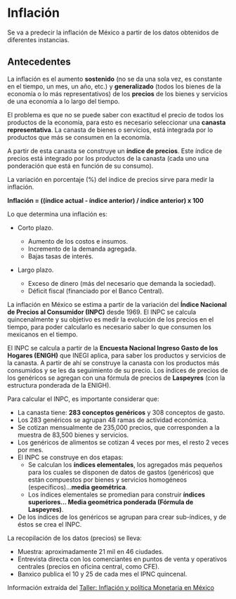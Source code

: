# **Inflación**
Se va a predecir la inflación de México a partir de los datos obtenidos de diferentes instancias.

## **Antecedentes**

La inflación es el aumento **sostenido** (no se da una sola vez, es constante en el tiempo, un mes, un año, etc.) y **generalizado** (todos los bienes de la economía o lo más representativos) de los **precios** de los bienes y servicios de una economía a lo largo del tiempo.

El problema es que no se puede saber con exactitud el precio de todos los productos de la economía, para esto es necesario seleccionar una **canasta representativa**. La canasta de bienes o servicios, está integrada por lo productos que más se consumen en la economía.

A partir de esta canasta se construye un **índice de precios**. Este índice de precios está integrado por los productos de la canasta (cada uno una ponderación que está en función de su consumo).

La variación en porcentaje (%) del índice de precios sirve para medir la inflación.

**Inflación = ((índice actual - índice anterior) / índice anterior) x 100**

Lo que determina una inflación es:
* Corto plazo.
    - Aumento de los costos e insumos.
    - Incremento de la demanda agregada.
    - Bajas tasas de interés.

* Largo plazo.
    - Exceso de dinero (más del necesario que demanda la sociedad).
    - Déficit fiscal (financiado por el Banco Central).

La inflación en México se estima a partir de la variación del **Índice Nacional de Precios al Consumidor (INPC)** desde 1969. El INPC se calcula quincenalmente y su objetivo es medir la evolución de los precios en el tiempo, para poder calcularlo es necesario saber lo que consumen los mexicanos en el tiempo.

El INPC se calcula a partir de la **Encuesta Nacional Ingreso Gasto de los Hogares (ENIGH)** que INEGI aplica, para saber los productos y servicios de la canasta. A partir de ahí se construye la canasta con los productos más consumidos y se les da seguimiento de su precio. Los índices de precios de los genéricos se agregan con una fórmula de precios de **Laspeyres** (con la estructura ponderada de la ENIGH).

Para calcular el INPC, es importante considerar que:
 * La canasta tiene: **283 conceptos genéricos** y 308 conceptos de gasto.
 * Los 283 genéricos se agrupan 48 ramas de actividad económica.
 * Se cotizan mensualmente de 235,000 precios, que corresponden a la muestra de 83,500 bienes y servicios.
 * Los genéricos de alimentos se cotizan 4 veces por mes, el resto 2 veces por mes.
 * El INPC se construye en dos etapas:
   - Se calculan los **índices elementales**, los agregados más pequeños para los cuales se disponen de datos de gastos (genéricos) que están compuestos por bienes y servicios homogéneos (específicos)...**media geométrica**.
   - Los índices elementales se promedian para construir **índices superiores... Media geométrica ponderada (Fórmula de Laspeyres)**.
 * De los índices de los genéricos se agrupan para crear sub-índices, y de éstos se crea el INPC.
 
 La recopilación de los datos (precios) se lleva:
 * Muestra: aproximadamente 21 mil en 46 ciudades.
 * Entrevista directa con los comerciantes en puntos de venta y operativos centrales (precios en oficina central, como CFE).
 * Banxico publica el 10 y 25 de cada mes el IPNC quincenal.

Información extraída del [Taller: Inflación y política Monetaria en México](https://www.uv.mx/personal/esaucedo/files/2010/08/Taller-Inf.-y-PM-en-M%C3%A9xico.pdf)

